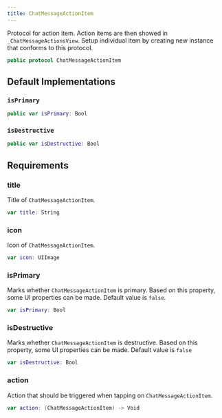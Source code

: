 ```yaml
---
title: ChatMessageActionItem
---
```


Protocol for action item.
Action items are then showed in `_ChatMessageActionsView`.
Setup individual item by creating new instance that conforms to this protocol.

``` swift
public protocol ChatMessageActionItem 
```

## Default Implementations

### `isPrimary`

``` swift
public var isPrimary: Bool 
```

### `isDestructive`

``` swift
public var isDestructive: Bool 
```

## Requirements

### title

Title of `ChatMessageActionItem`.

``` swift
var title: String 
```

### icon

Icon of `ChatMessageActionItem`.

``` swift
var icon: UIImage 
```

### isPrimary

Marks whether `ChatMessageActionItem` is primary.
Based on this property, some UI properties can be made.
Default value is `false`.

``` swift
var isPrimary: Bool 
```

### isDestructive

Marks whether `ChatMessageActionItem` is destructive.
Based on this property, some UI properties can be made.
Default value is `false`

``` swift
var isDestructive: Bool 
```

### action

Action that should be triggered when tapping on `ChatMessageActionItem`.

``` swift
var action: (ChatMessageActionItem) -> Void 
```

